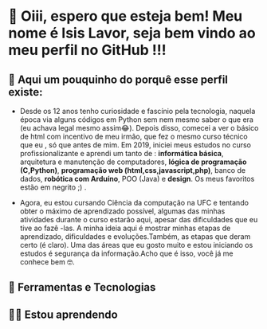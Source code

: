 <!--
**isislavor/isislavor** is a ✨ _special_ ✨ repository because its `README.md` (this file) appears on your GitHub profile.

Here are some ideas to get you started:

- 🔭 I’m currently working on ...
- 🌱 I’m currently learning ...
- 👯 I’m looking to collaborate on ...
- 🤔 I’m looking for help with ...
- 💬 Ask me about ...
- 📫 How to reach me: ...
- 😄 Pronouns: ...
- ⚡ Fun fact: ...
-->
# 👋 Oiii, espero que esteja bem! Meu nome é Isis Lavor, seja bem vindo ao meu perfil no GitHub !!!
## 🧐 Aqui um pouquinho do porquê esse perfil existe:
<ul>
  <li><p>Desde os 12 anos tenho curiosidade e fascínio pela tecnologia, naquela época via alguns códigos em Python sem nem mesmo saber o que era (eu achava legal mesmo assim😂). Depois disso, comecei a ver o básico de html com incentivo de meu irmão, que fez o mesmo curso técnico que eu , só que antes de mim. Em 2019, iniciei meus estudos no curso profissionalizante e aprendi um tanto de : <b>informática básica</b>, arquitetura e manutenção de computadores, <b>lógica de programação (C,Python)</b>, <b>programação web (html,css,javascript,php)</b>, banco de dados, <b>robótica com Arduíno</b>, POO (Java) e <b>design</b>. Os meus favoritos estão em negrito ;) .</li></p>
  <li><p>Agora, eu estou cursando Ciência da computação na UFC e tentando obter o máximo de aprendizado possível, algumas das minhas atividades durante o curso estarão aqui, apesar das dificuldades que eu tive ao fazê -las. A minha ideia aqui é mostrar minhas etapas de aprendizado, dificuldades e evoluções.Também, as etapas que deram certo (é claro).
Uma das áreas que eu gosto muito e estou iniciando os estudos é segurança da informação.Acho que é isso, você já me conhece bem 🤓.</p></li>
</ul>

## 🔨 Ferramentas e Tecnologias 

## 👩‍💻 Estou aprendendo


